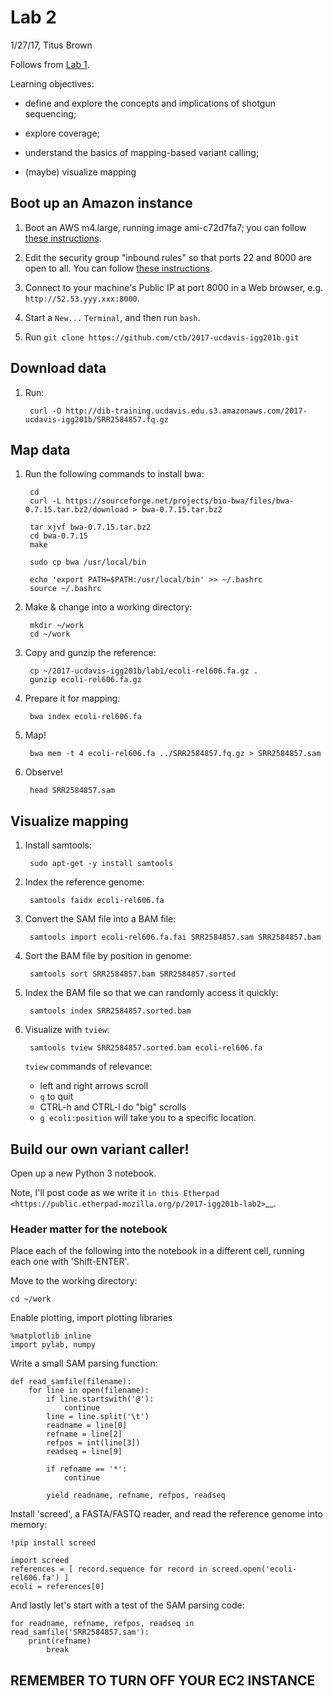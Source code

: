 # Lab 2

1/27/17, Titus Brown

Follows from [Lab 1](../lab1/README.md).

Learning objectives:

* define and explore the concepts and implications of shotgun
  sequencing;
  
* explore coverage;

* understand the basics of mapping-based variant calling;

* (maybe) visualize mapping

## Boot up an Amazon instance

1. Boot an AWS m4.large, running image ami-c72d7fa7; you can follow [these instructions](https://2016-feb-aws.readthedocs.io/boot.html).

2. Edit the security group "inbound rules" so that ports 22 and 8000
   are open to all. You can follow [these instructions](https://2016-feb-aws.readthedocs.io/configure-firewall.html).

3. Connect to your machine's Public IP at port 8000 in a Web browser, e.g.
   `http://52.53.yyy.xxx:8000`.

4. Start a `New...` `Terminal`, and then run `bash`.

5. Run `git clone https://github.com/ctb/2017-ucdavis-igg201b.git`

## Download data

1. Run:

        curl -O http://dib-training.ucdavis.edu.s3.amazonaws.com/2017-ucdavis-igg201b/SRR2584857.fq.gz

## Map data

1. Run the following commands to install bwa:

        cd
        curl -L https://sourceforge.net/projects/bio-bwa/files/bwa-0.7.15.tar.bz2/download > bwa-0.7.15.tar.bz2

        tar xjvf bwa-0.7.15.tar.bz2
        cd bwa-0.7.15
        make

        sudo cp bwa /usr/local/bin
        
        echo 'export PATH=$PATH:/usr/local/bin' >> ~/.bashrc
        source ~/.bashrc

2. Make & change into a working directory:

        mkdir ~/work
        cd ~/work

3. Copy and gunzip the reference:

        cp ~/2017-ucdavis-igg201b/lab1/ecoli-rel606.fa.gz .
        gunzip ecoli-rel606.fa.gz
        
4. Prepare it for mapping:

        bwa index ecoli-rel606.fa
        
5. Map!

        bwa mem -t 4 ecoli-rel606.fa ../SRR2584857.fq.gz > SRR2584857.sam
        
6. Observe!

        head SRR2584857.sam
        
## Visualize mapping

1. Install samtools:

        sudo apt-get -y install samtools
        
2. Index the reference genome:

        samtools faidx ecoli-rel606.fa
        
3. Convert the SAM file into a BAM file:

        samtools import ecoli-rel606.fa.fai SRR2584857.sam SRR2584857.bam
        
4. Sort the BAM file by position in genome:

        samtools sort SRR2584857.bam SRR2584857.sorted
        
5. Index the BAM file so that we can randomly access it quickly:

        samtools index SRR2584857.sorted.bam
        
6. Visualize with `tview`:

        samtools tview SRR2584857.sorted.bam ecoli-rel606.fa
        
   `tview` commands of relevance:
   
   * left and right arrows scroll
   * `q` to quit
   * CTRL-h and CTRL-l do "big" scrolls
   * `g ecoli:position` will take you to a specific location.

## Build our own variant caller!

Open up a new Python 3 notebook.

Note, I'll post code as we write it `in this Etherpad <https://public.etherpad-mozilla.org/p/2017-igg201b-lab2>`__.

### Header matter for the notebook

Place each of the following into the notebook in a different cell,
running each one with 'Shift-ENTER'.

Move to the working directory:
```
cd ~/work
```

Enable plotting, import plotting libraries

```
%matplotlib inline
import pylab, numpy
```

Write a small SAM parsing function:
```
def read_samfile(filename):
    for line in open(filename):
        if line.startswith('@'):
            continue
        line = line.split('\t')
        readname = line[0]
        refname = line[2]
        refpos = int(line[3])
        readseq = line[9]
        
        if refname == '*':
            continue
        
        yield readname, refname, refpos, readseq
```

Install 'screed', a FASTA/FASTQ reader, and read the reference genome
into memory:

```
!pip install screed

import screed
references = [ record.sequence for record in screed.open('ecoli-rel606.fa') ]
ecoli = references[0]
```

And lastly let's start with a test of the SAM parsing code:

```
for readname, refname, refpos, readseq in read_samfile('SRR2584857.sam'):
    print(refname)
        break
```


## REMEMBER TO TURN OFF YOUR EC2 INSTANCE
